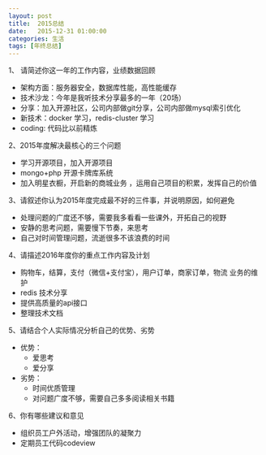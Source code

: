 ```yaml
---
layout: post
title:  2015总结
date:   2015-12-31 01:00:00
categories: 生活
tags: [年终总结]
---
```


 1、 请简述你这一年的工作内容，业绩数据回顾
* 架构方面：服务器安全，数据库性能，高性能缓存
* 技术沙龙：今年是我听技术分享最多的一年（20场）
* 分享：加入开源社区，公司内部做git分享，公司内部做mysql索引优化
* 新技术：docker 学习，redis-cluster 学习
* coding: 代码比以前精炼 
    
2、2015年度解决最核心的三个问题
* 学习开源项目，加入开源项目
* mongo+php 开源卡牌库系统
* 加入明星衣橱，开启新的商城业务 ，运用自己项目的积累，发挥自己的价值

3、请叙述你认为2015年度完成最不好的三件事，并说明原因，如何避免
* 处理问题的广度还不够，需要我多看看一些课外，开拓自己的视野
* 安静的思考问题，需要慢下节奏，来思考
* 自己对时间管理问题，流逝很多不该浪费的时间

4、请描述2016年度你的重点工作内容及计划
* 购物车，结算，支付（微信+支付宝），用户订单，商家订单，物流 业务的维护
* redis 技术分享
* 提供高质量的api接口
* 整理技术文档

5、请结合个人实际情况分析自己的优势、劣势
* 优势：
    * 爱思考
    * 爱分享
* 劣势：
    * 时间优质管理
    * 对问题广度不够，需要自己多多阅读相关书籍

6、你有哪些建议和意见
* 组织员工户外活动，增强团队的凝聚力
* 定期员工代码codeview